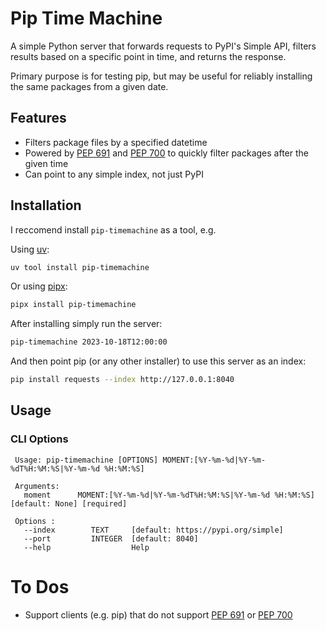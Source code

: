 # Pip Time Machine

A simple Python server that forwards requests to PyPI's Simple API,
filters results based on a specific point in time, and returns the
response.

Primary purpose is for testing pip, but may be useful for reliably
installing the same packages from a given date.

## Features

- Filters package files by a specified datetime
- Powered by [PEP 691](https://peps.python.org/pep-0691/) and [PEP 700](https://peps.python.org/pep-0691/) to quickly filter packages after the given time
- Can point to any simple index, not just PyPI

## Installation

I reccomend install `pip-timemachine` as a tool, e.g.

Using [uv](https://github.com/astral-sh/uv?tab=readme-ov-file#uv):
```bash
uv tool install pip-timemachine
```

Or using [pipx](https://github.com/pypa/pipx?tab=readme-ov-file):
```bash
pipx install pip-timemachine
```

After installing simply run the server:
```bash
pip-timemachine 2023-10-18T12:00:00
```

And then point pip (or any other installer) to use this server as an index:
```bash
pip install requests --index http://127.0.0.1:8040
```

## Usage

### CLI Options

```
 Usage: pip-timemachine [OPTIONS] MOMENT:[%Y-%m-%d|%Y-%m-%dT%H:%M:%S|%Y-%m-%d %H:%M:%S]
 
 Arguments:
   moment      MOMENT:[%Y-%m-%d|%Y-%m-%dT%H:%M:%S|%Y-%m-%d %H:%M:%S]  [default: None] [required]
 
 Options : 
   --index        TEXT     [default: https://pypi.org/simple]
   --port         INTEGER  [default: 8040]
   --help                  Help
```

# To Dos

 * Support clients (e.g. pip) that do not support [PEP 691](https://peps.python.org/pep-0691/) or [PEP 700](https://peps.python.org/pep-0691/)
